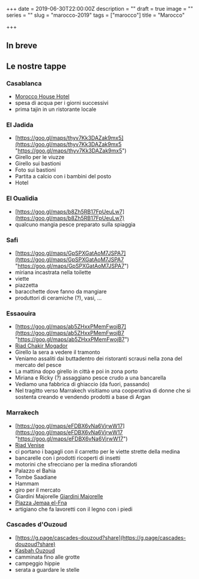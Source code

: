 +++
date = 2019-06-30T22:00:00Z
description = ""
draft = true
image = ""
series = ""
slug = "marocco-2019"
tags = ["marocco"]
title = "Marocco"

+++
## In breve

## Le nostre tappe

### Casablanca

* [Morocco House Hotel](https://goo.gl/maps/QVi6PkqQ6dG1kU8i6)
* spesa di acqua per i giorni successivi
* prima tajin in un ristorante locale

### El Jadida

* [https://goo.gl/maps/thyv7Kk3DAZak9mx5](https://goo.gl/maps/thyv7Kk3DAZak9mx5 "https://goo.gl/maps/thyv7Kk3DAZak9mx5")
* Girello per le viuzze
* Girello sui bastioni
* Foto sui bastioni
* Partita a calcio con i bambini del posto
* Hotel

### El Oualidia

* [https://goo.gl/maps/b8Zh5RB17FpUeuLw7](https://goo.gl/maps/b8Zh5RB17FpUeuLw7)
* qualcuno mangia pesce preparato sulla spiaggia

### Safi

* [https://goo.gl/maps/GpSPXGatAoM7JSPA7](https://goo.gl/maps/GpSPXGatAoM7JSPA7 "https://goo.gl/maps/GpSPXGatAoM7JSPA7")
* miriana incastrata nella toilette
* viette
* piazzetta
* baracchette dove fanno da mangiare
* produttori di ceramiche (?), vasi, ...

### Essaouira

* [https://goo.gl/maps/ab5ZHxxPMemFwojB7](https://goo.gl/maps/ab5ZHxxPMemFwojB7 "https://goo.gl/maps/ab5ZHxxPMemFwojB7")
* [Riad Chakir Mogador](https://goo.gl/maps/DND9DXSuMtFYnZo57)
* Girello la sera a vedere il tramonto
* Veniamo assaliti dai buttadentro dei ristoranti scrausi nella zona del mercato del pesce
* La mattina dopo girello in città e poi in zona porto
* Miriana e Ricky (?) assaggiano pesce crudo a una bancarella
* Vediamo una fabbrica di ghiaccio (da fuori, passando)
* Nel tragitto verso Marrakech visitiamo una cooperativa di donne che si sostenta creando e vendendo prodotti a base di Argan

### Marrakech

* [https://goo.gl/maps/eFDBX6vNa6VjrwW17](https://goo.gl/maps/eFDBX6vNa6VjrwW17 "https://goo.gl/maps/eFDBX6vNa6VjrwW17")
* [Riad Venise](https://goo.gl/maps/paby3PZoeiNHBVaC9)
* ci portano i bagagli con il carretto per le viette strette della medina
* bancarelle con i prodotti ricoperti di insetti
* motorini che sfrecciano per la medina sfiorandoti
* Palazzo el Bahia
* Tombe Saadiane
* Hammam
* giro per il mercato
* Giardini Majorelle [Giardini Majorelle](https://goo.gl/maps/mN9sFtRp1AA8HcFW6)
* [Piazza Jemaa el-Fna](https://goo.gl/maps/5GsPbXuCdH54afLM8)
* artigiano che fa lavoretti con il legno con i piedi

### Cascades d'Ouzoud

* [https://g.page/cascades-douzoud?share](https://g.page/cascades-douzoud?share)
* [Kasbah Ouzoud](https://goo.gl/maps/WBqyjP3sUvgn2YTF9)
* camminata fino alle grotte
* campeggio hippie
* serata a guardare le stelle
